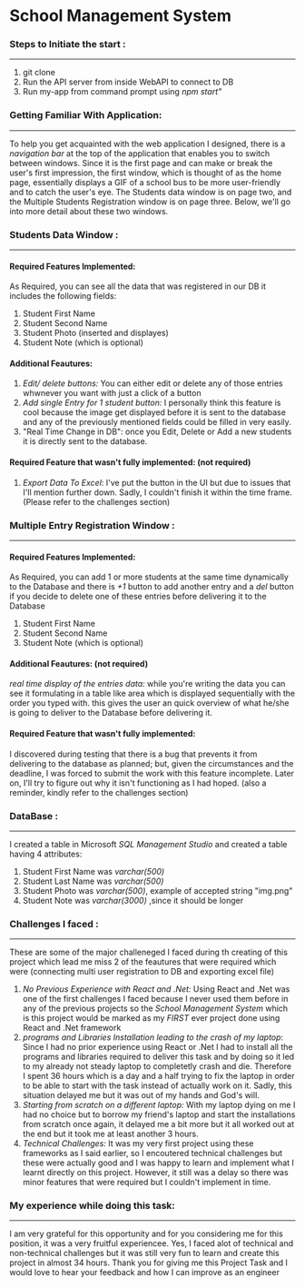 # School Management System #

### Steps to Initiate the start : ###
---------------
1. git clone
2. Run the API server from inside WebAPI to connect to DB
3. Run my-app from command prompt using *npm start"*

### Getting Familiar With Application: ###
---------------
To help you get acquainted with the web application I designed, there is a *navigation bar* at the top of the application that enables you to switch between windows.
Since it is the first page and can make or break the user's first impression, the first window, which is thought of as the home page, essentially displays a GIF of a school bus to be more user-friendly and to catch the user's eye.  The Students data window is on page two, and the Multiple Students Registration window is on page three. Below, we'll go into more detail about these two windows.


### Students Data Window : ###
---------------
#### Required Features Implemented: ####
As Required, you can see all the data that was registered in our DB it includes the following fields:
1. Student First Name
2. Student Second Name
3. Student Photo (inserted and displayes)
4. Student Note (which is optional)

#### Additional Feautures: ####
1. *Edit/ delete buttons:* You can either edit or delete any of those entries whwnever you want with just a click of a button
2. *Add single Entry for 1 student button:* I personally think this feature is cool because the image get displayed before it is sent to the database and any of the previously mentioned fields could be filled in very easily.
3. "Real Time Change in DB": once you Edit, Delete or Add a new students it is directly sent to the database.

#### Required Feature that wasn't fully implemented: (not required) ####
1. *Export Data To Excel*: I've put the button in the UI but due to issues that I'll mention further down. Sadly, I couldn't finish it within the time frame. (Please refer to the challenges section)

### Multiple Entry Registration Window : ###
---------------
#### Required Features Implemented: ####
As Required, you can add 1 or more students at the same time dynamically to the Database and there is *+1* button to add another entry and a *del* button if you decide to delete one of these entries before delivering it to the Database
1. Student First Name
2. Student Second Name
4. Student Note (which is optional)

#### Additional Feautures: (not required) ####
*real time display of the entries data:* while you're writing the data you can see it formulating in a table like area which is displayed sequentially with the order you typed with. this gives the user an quick overview of what he/she is going to deliver to the Database before delivering it.

#### Required Feature that wasn't fully implemented: ####
I discovered during testing that there is a bug that prevents it from delivering to the database as planned; but, given the circumstances and the deadline, I was forced to submit the work with this feature incomplete. Later on, I'll try to figure out why it isn't functioning as I had hoped. (also a reminder, kindly refer to the challenges section)

### DataBase : ###
---------------
I created a table in Microsoft *SQL Management Studio* and created a table having 4 attributes:
1. Student First Name was *varchar(500)*
2. Student Last Name was *varchar(500)*
3. Student Photo was *varchar(500)*, example of accepted string "img.png"
4. Student Note was *varchar(3000)* ,since it should be longer

### Challenges I faced : ###
---------------
These are some of the major challeneged I faced during th creating of this project which lead me miss 2 of the feautures that were required which were (connecting multi user registration to DB and exporting excel file)
1. *No Previous Experience with React and .Net:* Using React and .Net was one of the first challenges I faced because I never used them before in any of the previous projects so the *School Management System* which is this project would be marked as my *FIRST* ever project done using React and .Net framework
2. *programs and Libraries Installation leading to the crash of my laptop*: Since I had no prior experience using React or .Net I had to install all the programs and libraries required to deliver this task and by doing so it led to my already not steady laptop to completetly crash and die. Therefore I spent 36 hours which is a day and a half trying to fix the laptop in order to be able to start with the task instead of actually work on it. Sadly, this situation delayed me but it was out of my hands and God's will.
3. *Starting from scratch on a different laptop:* With my laptop dying on me I had no choice but to borrow my friend's laptop and start the installations from scratch once again, it delayed me a bit more but it all worked out at the end but it took me at least another 3 hours.
4. *Technical Challenges:* It was my very first project using these frameworks as I said earlier, so I encoutered technical challenges but these were actually good and I was happy to learn and implement what I learnt directly on this project. However, it still was a delay so there was minor features that were required but I couldn't implement in time.

### My experience while doing this task: ###
---------------
I am very grateful for this opportunity and for you considering me for this position, it was a very fruitful experiencee. Yes, I faced alot of technical and non-technical challenges but it was still very fun to learn and create this project in almost 34 hours. Thank you for giving me this Project Task and I would love to hear your feedback and how I can improve as an engineer




